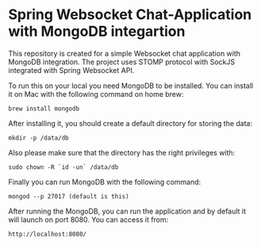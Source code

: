 # Spring Websocket Chat-Application with MongoDB integartion
This repository is created for a simple Websocket chat application with MongoDB integration.
The project uses STOMP protocol with SockJS integrated with Spring Websocket API.

To run this on your local you need MongoDB to be installed. You can install it on Mac with the following command on home brew:
```
brew install mongodb
```
After installing it, you should create a default directory for storing the data:
```
mkdir -p /data/db
```
Also please make sure that the directory has the right privileges with:
```
sudo chown -R `id -un` /data/db
```
Finally you can run MongoDB with the following command:
```
mongod --p 27017 (default is this)
```
After running the MongoDB, you can run the application and by default it will launch on port 8080. You can access it from:
```
http://localhost:8080/
```
